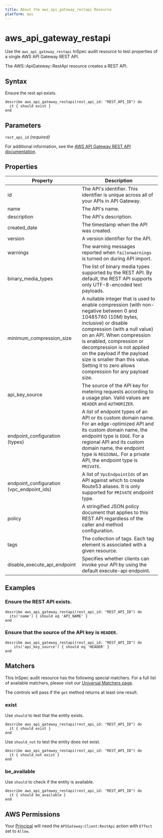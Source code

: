 ```yaml
---
title: About the aws_api_gateway_restapi Resource
platform: aws
---
```


# aws_api_gateway_restapi

Use the `aws_api_gateway_restapi` InSpec audit resource to test properties of a single AWS API Gateway REST API.

The AWS::ApiGateway::RestApi resource creates a REST API.

## Syntax

Ensure the rest api exists.

    describe aws_api_gateway_restapi(rest_api_id: "REST_API_ID") do
      it { should exist }
    end

## Parameters

`rest_api_id` _(required)_

For additional information, see the [AWS API Gateway REST API documentation](https://docs.aws.amazon.com/AWSCloudFormation/latest/UserGuide/aws-resource-apigateway-restapi.html).

## Properties

| Property | Description|
| --- | --- |
| id | The API's identifier. This identifier is unique across all of your APIs in API Gateway. |
| name | The API's name. |
| description | The API's description. |
| created_date | The timestamp when the API was created. |
| version | A version identifier for the API. |
| warnings | The warning messages reported when `failonwarnings` is turned on during API import. |
| binary_media_types | The list of binary media types supported by the REST API. By default, the REST API supports only UTF-8-encoded text payloads. |
| minimum_compression_size | A nullable integer that is used to enable compression (with non-negative between 0 and 10485760 (10M) bytes, inclusive) or disable compression (with a null value) on an API. When compression is enabled, compression or decompression is not applied on the payload if the payload size is smaller than this value. Setting it to zero allows compression for any payload size. |
| api_key_source | The source of the API key for metering requests according to a usage plan. Valid values are `HEADER` and `AUTHORIZER`. |
| endpoint_configuration (types) | A list of endpoint types of an API or its custom domain name. For an edge-optimized API and its custom domain name, the endpoint type is `EDGE`. For a regional API and its custom domain name, the endpoint type is `REGIONAL`. For a private API, the endpoint type is `PRIVATE`. |
| endpoint_configuration (vpc_endpoint_ids) | A list of `VpcEndpointIds` of an API against which to create Route53 aliases. It is only supported for `PRIVATE` endpoint type. |
| policy | A stringified JSON policy document that applies to this REST API regardless of the caller and method configuration. |
| tags | The collection of tags. Each tag element is associated with a given resource. |
| disable_execute_api_endpoint | Specifies whether clients can invoke your API by using the default execute-api endpoint. |

## Examples

### Ensure the REST API exists.

    describe aws_api_gateway_restapi(rest_api_id: "REST_API_ID") do
      its('name') { should eq 'API_NAME' }
    end

### Ensure that the source of the API key is `HEADER`.

    describe aws_api_gateway_restapi(rest_api_id: "REST_API_ID") do
        its('api_key_source') { should eq 'HEADER' }
    end

## Matchers

This InSpec audit resource has the following special matchers. For a full list of available matchers, please visit our [Universal Matchers page](https://www.inspec.io/docs/reference/matchers/).

The controls will pass if the `get` method returns at least one result.

### exist

Use `should` to test that the entity exists.

    describe aws_api_gateway_restapi(rest_api_id: "REST_API_ID") do
      it { should exist }
    end

Use `should_not` to test the entity does not exist.

    describe aws_api_gateway_restapi(rest_api_id: "REST_API_ID") do
      it { should_not exist }
    end

### be_available

Use `should` to check if the entity is available.

    describe aws_api_gateway_restapi(rest_api_id: "REST_API_ID") do
      it { should be_available }
    end

## AWS Permissions

Your [Principal](https://docs.aws.amazon.com/IAM/latest/UserGuide/intro-structure.html#intro-structure-principal) will need the `APIGateway:Client:RestApi` action with `Effect` set to `Allow`.
